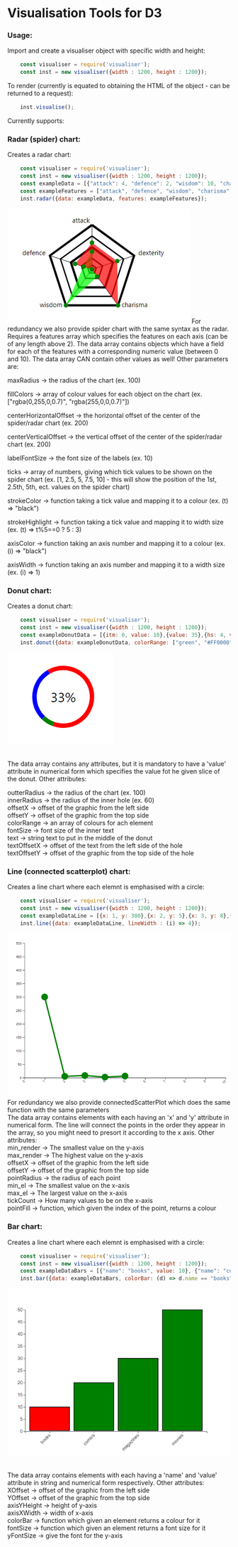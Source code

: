 # Visualisation Tools for D3

### Usage:

Import and create a visualiser object with specific width and height:

```js
    const visualiser = require('visualiser');
    const inst = new visualiser({width : 1200, height : 1200});
```

To render (currently is equated to obtaining the HTML of the object - can be returned to a request):

```js
    inst.visualise();
```

Currently supports:

### Radar (spider) chart:

Creates a radar chart:

```js
    const visualiser = require('visualiser');
    const inst = new visualiser({width : 1200, height : 1200});
    const exampleData = [{"attack": 4, "defence": 2, "wisdom": 10, "charisma": 2, "dexterity": 0}, {"attack": 6, "defence": 4, "wisdom": 0, "charisma": 10, "dexterity": 6}];
    const exampleFeatures = ["attack", "defence", "wisdom", "charisma", "dexterity"]
    inst.radar({data: exampleData, features: exampleFeatures});
```

![Radar Plot](./imgs/radar.png)
For redundancy we also provide spider chart with the same syntax as the radar.
<br/>
Requires a features array which specifies the features on each axis (can be of any length above 2). The data array contains objects which have a field for each of the features with a corresponding numeric value (between 0 and 10). The data array CAN contain other values as well! Other parameters are:<br/>

maxRadius -> the radius of the chart (ex. 100)<br/>

fillColors -> array of colour values for each object on the chart (ex. ["rgba(0,255,0,0.7)", "rgba(255,0,0,0.7)"])<br/>

centerHorizontalOffset -> the horizontal offset of the center of the spider/radar chart  (ex. 200)<br/>

centerVerticalOffset -> the vertical offset of the center of the spider/radar chart  (ex. 200)<br/>

labelFontSize -> the font size of the labels (ex. 10)<br/>

ticks -> array of numbers, giving which tick values to be shown on the spider chart (ex. [1, 2.5, 5, 7.5, 10] - this will show the position of the 1st, 2.5th, 5th, ect. values on the spider chart)<br/>

strokeColor -> function taking a tick value and mapping it to a colour (ex. (t) => "black")<br/>

strokeHighlight -> function taking a tick value and mapping it to width size (ex. (t) => t%5==0 ? 5 : 3)<br/>

axisColor -> function taking an axis number and mapping it to a colour (ex. (i) => "black")<br/>

axisWidth -> function taking an axis number and mapping it to a width size (ex. (i) => 1)<br/>




### Donut chart:

Creates a donut chart:

```js
    const visualiser = require('visualiser');
    const inst = new visualiser({width : 1200, height : 1200});
    const exampleDonutData = [{itm: 0, value: 10},{value: 35},{hs: 4, value: 8},{d: 4, value: 66}];
    inst.donut({data: exampleDonutData, colorRange: ["green", "#FF0000", "#0000FF"], text: "33%"});
```

![Donut Plot](./imgs/donut.png)

<br/>
The data array contains any attributes, but it is mandatory to have a 'value' attribute in numerical form which specifies the value fot he given slice of the donut. Other attributes:<br/>

outterRadius -> the radius of the chart (ex. 100)<br/>
innerRadius -> the radius of the inner hole (ex. 60)<br/>
offsetX -> offset of the graphic from the left side<br/>
offsetY -> offset of the graphic from the top side<br/>
colorRange -> an array of colours for ach element<br/>
fontSize -> font size of the inner text<br/>
text  -> string text to put in the middle of the donut<br/>
textOffsetX -> offset of the text from the left side of the hole<br/>
textOffsetY -> offset of the graphic from the top side of the hole<br/>


### Line (connected scatterplot) chart:

Creates a line chart where each elemnt is emphasised with a circle:

```js
    const visualiser = require('visualiser');
    const inst = new visualiser({width : 1200, height : 1200});
    const exampleDataLine = [{x: 1, y: 300},{x: 2, y: 5},{x: 3, y: 8},{x: 4, y: 2},{x: 5, y: 6}];
    inst.line({data: exampleDataLine, lineWidth : (i) => 4});
```

![Line Plot](./imgs/line.png)
For redundancy we also provide connectedScatterPlot which does the same function with the same parameters
<br/>
The data array contains elements with each having an 'x' and 'y' attribute in numerical form. The line will connect the points in the order they appear in the array, so you might need to presort it according to the x axis. Other attributes:<br/>
min_render -> The smallest value on the y-axis<br/>
max_render -> The highest value on the y-axis<br/>
offsetX -> offset of the graphic from the left side<br/>
offsetY -> offset of the graphic from the top side<br/>
pointRadius -> the radius of each point<br/>
min_el -> The smallest value on the x-axis<br/>
max_el -> The largest value on the x-axis<br/>
tickCount -> How many values to be on the x-axis<br/>
pointFill -> function, which given the index of the point, returns a colour<br/>


### Bar chart:

Creates a line chart where each elemnt is emphasised with a circle:

```js
    const visualiser = require('visualiser');
    const inst = new visualiser({width : 1200, height : 1200});
    const exampleDataBars = [{"name": "books", value: 10}, {"name": "comics", value: 20}, {"name": "magazines", value: 30}, {"name": "movies", value: 50}];
    inst.bar({data: exampleDataBars, colorBar: (d) => d.name == "books" ? "red" : "green"});
```

![Bar Plot](./imgs/bar.png)

<br/>
The data array contains elements with each having a 'name' and 'value' attribute in string and numerical form respectively. Other attributes:<br/>
XOffset -> offset of the graphic from the left side<br/>
YOffset -> offset of the graphic from the top side<br/>
axisYHeight -> height of y-axis<br/>
axisXWidth -> width of x-axis<br/>
colorBar -> function which given an element returns a colour for it<br/>
fontSize -> function which given an element returns a font size for it<br/>
yFontSize -> give the font for the y-axis<br/>


